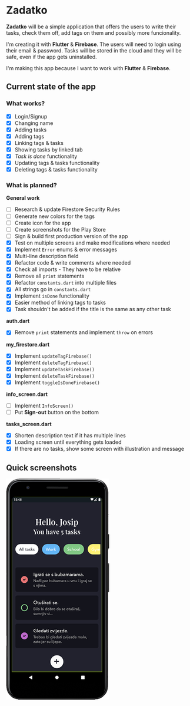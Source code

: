 # Zadatko

**Zadatko** will be a simple application that offers the users to write their tasks, check them off, add tags on them and possibly more funcionality.

I'm creating it with **Flutter** & **Firebase**.
The users will need to login using their email & password.
Tasks will be stored in the cloud and they will be safe, even if the app gets uninstalled.

I'm making this app because I want to work with **Flutter** & **Firebase**.

## Current state of the app

### What works?
- [x] Login/Signup
- [x] Changing name
- [x] Adding tasks
- [x] Adding tags
- [x] Linking tags & tasks
- [x] Showing tasks by linked tab
- [x] *Task is done* functionality
- [x] Updating tags & tasks functionality
- [x] Deleting tags & tasks functionality

### What is planned?

**General work**

- [ ] Research & update Firestore Security Rules
- [ ] Generate new colors for the tags
- [ ] Create icon for the app
- [ ] Create screenshots for the Play Store
- [ ] Sign & build first production version of the app
- [x] Test on multiple screens and make modifications where needed
- [x] Implement `Error` enums & error messages
- [x] Multi-line description field
- [x] Refactor code & write comments where needed
- [x] Check all imports - They have to be relative
- [x] Remove all `print` statements
- [x] Refactor `constants.dart` into multiple files
- [x] All strings go in `constants.dart`
- [x] Implement `isDone` functionality
- [x] Easier method of linking tags to tasks
- [x] Task shouldn't be added if the title is the same as any other task

**auth.dart**

- [x] Remove `print` statements and implement `throw` on errors

**my_firestore.dart**

- [x] Implement `updateTagFirebase()`
- [x] Implement `deleteTagFirebase()`
- [x] Implement `updateTaskFirebase()`
- [x] Implement `deleteTaskFirebase()`
- [x] Implement `toggleIsDoneFirebase()`

**info_screen.dart**

- [ ] Implement `InfoScreen()`
- [ ] Put **Sign-out** button on the bottom

**tasks_screen.dart**

- [x] Shorten description text if it has multiple lines
- [x] Loading screen until everything gets loaded
- [x] If there are no tasks, show some screen with illustration and message

## Quick screenshots

![Screenshot](https://raw.githubusercontent.com/jokilic/zadatko/master/screenshots/screenshot.png)
